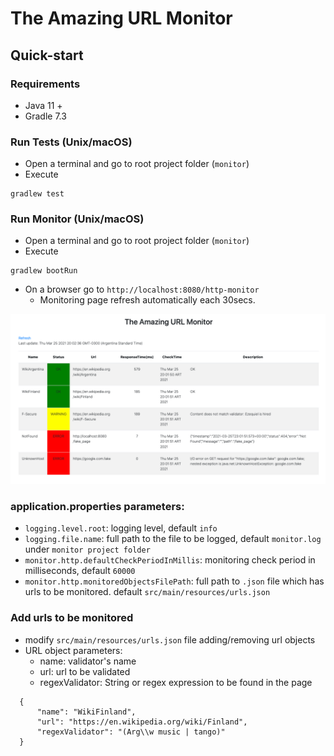 # The Amazing URL Monitor

## Quick-start

### Requirements
- Java 11 +
- Gradle 7.3

### Run Tests (Unix/macOS)
- Open a terminal and go to root project folder (`monitor`)
- Execute
```
gradlew test
```

### Run Monitor (Unix/macOS)
- Open a terminal and go to root project folder (`monitor`)
- Execute
```
gradlew bootRun
```
- On a browser go to `http://localhost:8080/http-monitor`
    - Monitoring page refresh automatically each 30secs. 

![Dashboard](img/dashboard.png)

### application.properties parameters:
- `logging.level.root`: logging level, default `info`
- `logging.file.name`: full path to the file to be logged, default `monitor.log` under `monitor project folder`
- `monitor.http.defaultCheckPeriodInMillis`: monitoring check period in milliseconds, default `60000`
- `monitor.http.monitoredObjectsFilePath`: full path to `.json` file which has urls to be monitored. default `src/main/resources/urls.json`

### Add urls to be monitored
- modify `src/main/resources/urls.json` file adding/removing url objects
- URL object parameters:
    - name: validator's name
    - url: url to be validated
    - regexValidator: String or regex expression to be found in the page
```
  {
      "name": "WikiFinland",
      "url": "https://en.wikipedia.org/wiki/Finland",
      "regexValidator": "(Arg\\w music | tango)"
  }
```
